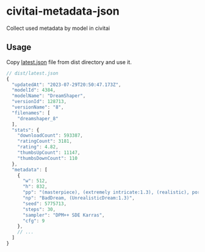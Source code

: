 # civitai-metadata-json

Collect used metadata by model in civitai

## Usage

Copy [latest.json](https://raw.githubusercontent.com/shinich39/civitai-metadata-json/refs/heads/main/dist/latest.json) file from dist directory and use it.  

```js
// dist/latest.json
{
  "updatedAt": "2023-07-29T20:50:47.173Z",
  "modelId": 4384,
  "modelName": "DreamShaper",
  "versionId": 128713,
  "versionName": "8",
  "filenames": [
    "dreamshaper_8"
  ],
  "stats": {
    "downloadCount": 593387,
    "ratingCount": 3181,
    "rating": 4.82,
    "thumbsUpCount": 11147,
    "thumbsDownCount": 110
  },
  "metadata": [
    {
      "w": 512,
      "h": 832,
      "pp": "(masterpiece), (extremely intricate:1.3), (realistic), portrait of a girl, the most beautiful in the world, (medieval armor), metal reflections, upper body, outdoors, intense sunlight, far away castle, professional photograph of a stunning woman detailed, sharp focus, dramatic, award winning, cinematic lighting, octane render  unreal engine,  volumetrics dtx, (film grain, blurry background, blurry foreground, bokeh, depth of field, sunset, motion blur:1.3), chainmail",
      "np": "BadDream, (UnrealisticDream:1.3)",
      "seed": 5775713,
      "steps": 30,
      "sampler": "DPM++ SDE Karras",
      "cfg": 9
    },
    // ...
  ]
}
```